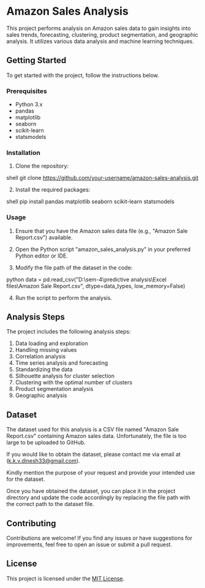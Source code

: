 # Amazon Sales Analysis

This project performs analysis on Amazon sales data to gain insights into sales trends, forecasting, clustering, product segmentation, and geographic analysis. It utilizes various data analysis and machine learning techniques.

## Getting Started

To get started with the project, follow the instructions below.

### Prerequisites

- Python 3.x
- pandas
- matplotlib
- seaborn
- scikit-learn
- statsmodels

### Installation

1. Clone the repository:

shell
git clone https://github.com/your-username/amazon-sales-analysis.git


2. Install the required packages:

shell
pip install pandas matplotlib seaborn scikit-learn statsmodels


### Usage

1. Ensure that you have the Amazon sales data file (e.g., "Amazon Sale Report.csv") available.

2. Open the Python script "amazon_sales_analysis.py" in your preferred Python editor or IDE.

3. Modify the file path of the dataset in the code:

python
data = pd.read_csv("D:\sem-4\predictive analysis\Excel files\Amazon Sale Report.csv", dtype=data_types, low_memory=False)


4. Run the script to perform the analysis.

## Analysis Steps

The project includes the following analysis steps:

1. Data loading and exploration
2. Handling missing values
3. Correlation analysis
4. Time series analysis and forecasting
5. Standardizing the data
6. Silhouette analysis for cluster selection
7. Clustering with the optimal number of clusters
8. Product segmentation analysis
9. Geographic analysis

## Dataset

The dataset used for this analysis is a CSV file named "Amazon Sale Report.csv" containing Amazon sales data. Unfortunately, the file is too large to be uploaded to GitHub.

If you would like to obtain the dataset, please contact me via email at (k.k.v.dinesh33@gmail.com).

Kindly mention the purpose of your request and provide your intended use for the dataset.

Once you have obtained the dataset, you can place it in the project directory and update the code accordingly by replacing the file path with the correct path to the dataset file.

## Contributing

Contributions are welcome! If you find any issues or have suggestions for improvements, feel free to open an issue or submit a pull request.

## License

This project is licensed under the [MIT License](https://opensource.org/licenses/MIT).
